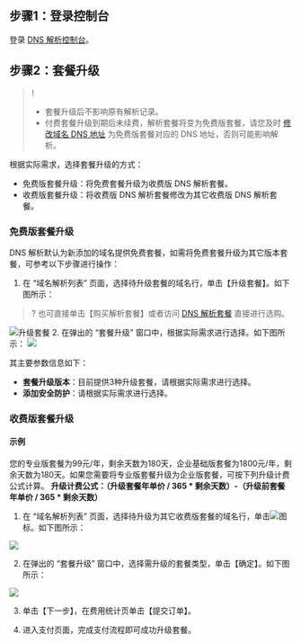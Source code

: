 ## 步骤1：登录控制台
 登录 [DNS 解析控制台](https://console.cloud.tencent.com/cns)。

## 步骤2：套餐升级
>!
>- 套餐升级后不影响原有解析记录。
>- 付费套餐升级到期后未续费，解析套餐将变为免费版套餐，请您及时 [修改域名 DNS 地址](https://cloud.tencent.com/document/product/302/5518) 为免费版套餐对应的 DNS 地址，否则可能影响解析。

根据实际需求，选择套餐升级的方式：
- 免费版套餐升级：将免费套餐升级为收费版 DNS 解析套餐。
- 收费版套餐升级：将收费版 DNS 解析套餐修改为其它收费版 DNS 解析套餐。

### 免费版套餐升级

DNS 解析默认为新添加的域名提供免费套餐，如需将免费套餐升级为其它版本套餐，可参考以下步骤进行操作：
1. 在 “域名解析列表” 页面，选择待升级套餐的域名行，单击【升级套餐】。如下图所示：
>? 也可直接单击【购买解析套餐】或者访问 [DNS 解析套餐](https://buy.cloud.tencent.com/cns) 直接进行选购。
>
 ![升级套餐](https://main.qcloudimg.com/raw/28fcec14ceaba4de8b3475e98e81cf0b.png)
2. 在弹出的 “套餐升级” 窗口中，根据实际需求进行选择。如下图所示：
![](https://main.qcloudimg.com/raw/6e4199b4358a1fd440e06fca1cb71c70.png)

其主要参数信息如下：
 - **套餐升级版本**：目前提供3种升级套餐，请根据实际需求进行选择。
 - **添加安全防护**：请根据实际需求进行选择。


### 收费版套餐升级
#### 示例
您的专业版套餐为99元/年，剩余天数为180天，企业基础版套餐为1800元/年，剩余天数为180天。如果您需要将专业版套餐升级为企业版套餐，可按下列升级计费公式计算。
**升级计费公式：（升级套餐年单价 \/ 365 * 剩余天数）-（升级前套餐年单价 \/ 365 * 剩余天数）**


1. 在 “域名解析列表” 页面，选择待升级为其它收费版套餐的域名行，单击![](https://main.qcloudimg.com/raw/2edcae48f82e5dbf4b39d5cab589729a.png)图标。如下图所示：

![](https://main.qcloudimg.com/raw/87a8e21dde7fa5fe7e437d6f47476749.png)

2. 在弹出的 “套餐升级” 窗口中，选择需升级的套餐类型，单击【确定】。如下图所示：

![](https://main.qcloudimg.com/raw/0180de5f2204c532e2d117a684a328d0.png)

3. 单击【下一步】，在费用统计页单击【提交订单】。

5. 进入支付页面，完成支付流程即可成功升级套餐。

